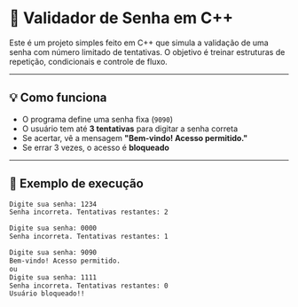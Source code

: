 # 🔐 Validador de Senha em C++

Este é um projeto simples feito em C++ que simula a validação de uma senha com número limitado de tentativas. O objetivo é treinar estruturas de repetição, condicionais e controle de fluxo.

---

## 💡 Como funciona

- O programa define uma senha fixa (`9090`)
- O usuário tem até **3 tentativas** para digitar a senha correta
- Se acertar, vê a mensagem **"Bem-vindo! Acesso permitido."**
- Se errar 3 vezes, o acesso é **bloqueado**

---

## 🎯 Exemplo de execução

```bash
Digite sua senha: 1234
Senha incorreta. Tentativas restantes: 2

Digite sua senha: 0000
Senha incorreta. Tentativas restantes: 1

Digite sua senha: 9090
Bem-vindo! Acesso permitido.
ou
Digite sua senha: 1111
Senha incorreta. Tentativas restantes: 0
Usuário bloqueado!!
